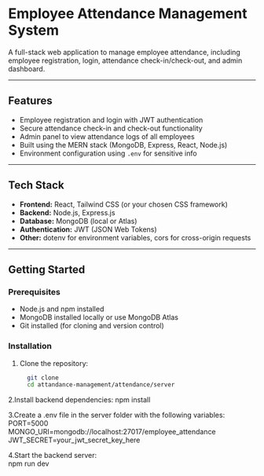 # Employee Attendance Management System

A full-stack web application to manage employee attendance, including employee registration, login, attendance check-in/check-out, and admin dashboard.

---

## Features

- Employee registration and login with JWT authentication
- Secure attendance check-in and check-out functionality
- Admin panel to view attendance logs of all employees
- Built using the MERN stack (MongoDB, Express, React, Node.js)
- Environment configuration using `.env` for sensitive info

---

## Tech Stack

- **Frontend:** React, Tailwind CSS (or your chosen CSS framework)
- **Backend:** Node.js, Express.js
- **Database:** MongoDB (local or Atlas)
- **Authentication:** JWT (JSON Web Tokens)
- **Other:** dotenv for environment variables, cors for cross-origin requests

---

## Getting Started

### Prerequisites

- Node.js and npm installed
- MongoDB installed locally or use MongoDB Atlas
- Git installed (for cloning and version control)

### Installation

1. Clone the repository:

   ```bash
     git clone 
     cd attandance-management/attendance/server

2.Install backend dependencies:
     npm install

3.Create a .env file in the server folder with the following variables:
     PORT=5000
     MONGO_URI=mongodb://localhost:27017/employee_attendance
     JWT_SECRET=your_jwt_secret_key_here

4.Start the backend server:  
      npm run dev


